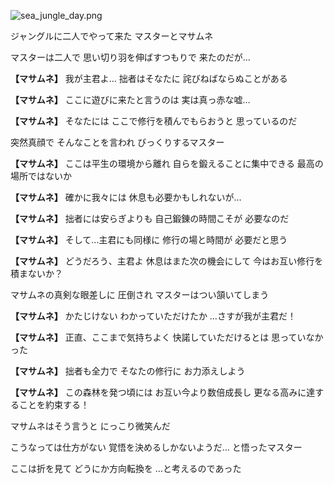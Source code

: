 
![sea_jungle_day.png](../images/backgrounds/sea_jungle_day.png)

ジャングルに二人でやって来た
マスターとマサムネ

マスターは二人で
思い切り羽を伸ばすつもりで
来たのだが…

**【マサムネ】**
我が主君よ…
拙者はそなたに
詫びねばならぬことがある

**【マサムネ】**
ここに遊びに来たと言うのは
実は真っ赤な嘘…

**【マサムネ】**
そなたには
ここで修行を積んでもらおうと
思っているのだ

突然真顔で
そんなことを言われ
びっくりするマスター

**【マサムネ】**
ここは平生の環境から離れ
自らを鍛えることに集中できる
最高の場所ではないか

**【マサムネ】**
確かに我々には
休息も必要かもしれないが…

**【マサムネ】**
拙者には安らぎよりも
自己鍛錬の時間こそが
必要なのだ

**【マサムネ】**
そして…主君にも同様に
修行の場と時間が
必要だと思う

**【マサムネ】**
どうだろう、主君よ
休息はまた次の機会にして
今はお互い修行を積まないか？

マサムネの真剣な眼差しに
圧倒され
マスターはつい頷いてしまう

**【マサムネ】**
かたじけない
わかっていただけたか
…さすが我が主君だ！

**【マサムネ】**
正直、ここまで気持ちよく
快諾していただけるとは
思っていなかった

**【マサムネ】**
拙者も全力で
そなたの修行に
お力添えしよう

**【マサムネ】**
この森林を発つ頃には
お互い今より数倍成長し
更なる高みに達することを約束する！

マサムネはそう言うと
にっこり微笑んだ

こうなっては仕方がない
覚悟を決めるしかないようだ…
と悟ったマスター

ここは折を見て
どうにか方向転換を
…と考えるのであった

